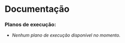 # Documentação

### Planos de execução:


<!-- A lista abaixo será gerada automaticamente -->
- *Nenhum plano de execução disponível no momento.*
